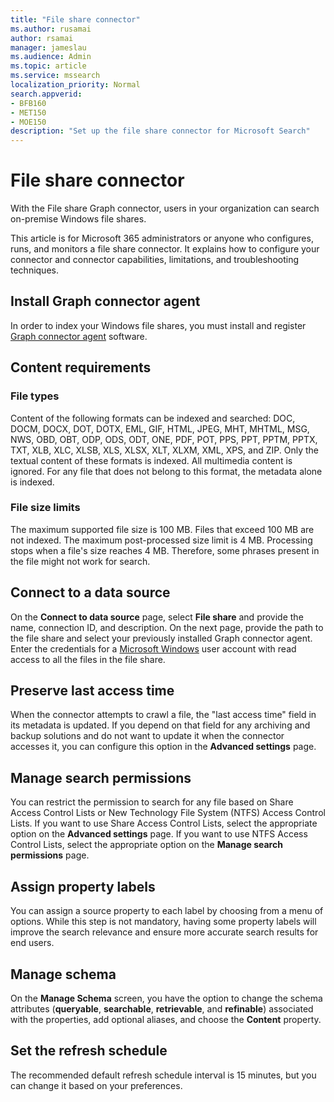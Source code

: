 ```yaml
---
title: "File share connector"
ms.author: rusamai
author: rsamai
manager: jameslau
ms.audience: Admin
ms.topic: article
ms.service: mssearch
localization_priority: Normal
search.appverid:
- BFB160
- MET150
- MOE150
description: "Set up the file share connector for Microsoft Search"
---
```

<!-- markdownlint-disable no-inline-html -->

# File share connector

With the File share Graph connector, users in your organization can search on-premise Windows file shares.

This article is for Microsoft 365 administrators or anyone who configures, runs, and monitors a file share connector. It explains how to configure your connector and connector capabilities, limitations, and troubleshooting techniques.

## Install Graph connector agent

In order to index your Windows file shares, you must install and register [Graph connector agent](on-prem-agent.md) software.

## Content requirements

### File types

Content of the following formats can be indexed and searched: DOC, DOCM, DOCX, DOT, DOTX, EML, GIF, HTML, JPEG, MHT, MHTML, MSG, NWS, OBD, OBT, ODP, ODS, ODT, ONE, PDF, POT, PPS, PPT, PPTM, PPTX, TXT, XLB, XLC, XLSB, XLS, XLSX, XLT, XLXM, XML, XPS, and ZIP. Only the textual content of these formats is indexed. All multimedia content is ignored. For any file that does not belong to this format, the metadata alone is indexed.

### File size limits

The maximum supported file size is 100 MB. Files that exceed 100 MB are not indexed. The maximum post-processed size limit is 4 MB. Processing stops when a file's size reaches 4 MB. Therefore, some phrases present in the file might not work for search.

## Connect to a data source

On the **Connect to data source** page, select **File share** and provide the name, connection ID, and description. On the next page, provide the path to the file share and select your previously installed Graph connector agent. Enter the credentials for a [Microsoft Windows](https://microsoft.com/windows) user account with read access to all the files in the file share.

## Preserve last access time

When the connector attempts to crawl a file, the "last access time" field in its metadata is updated. If you depend on that field for any archiving and backup solutions and do not want to update it when the connector accesses it, you can configure this option in the **Advanced settings** page.

## Manage search permissions

You can restrict the permission to search for any file based on Share Access Control Lists or New Technology File System (NTFS) Access Control Lists. If you want to use Share Access Control Lists, select the appropriate option on the **Advanced settings** page. If you want to use NTFS Access Control Lists, select the appropriate option on the **Manage search permissions** page.

## Assign property labels

You can assign a source property to each label by choosing from a menu of options. While this step is not mandatory, having some property labels will improve the search relevance and ensure more accurate search results for end users.

## Manage schema

On the **Manage Schema** screen, you have the option to change the schema attributes (**queryable**, **searchable**, **retrievable**, and **refinable**) associated with the properties, add optional aliases, and choose the **Content** property.

## Set the refresh schedule

The recommended default refresh schedule interval is 15 minutes, but you can change it based on your preferences.